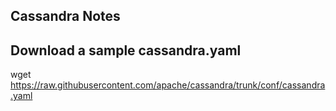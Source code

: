## Cassandra Notes ##

## Download a sample cassandra.yaml ##
wget https://raw.githubusercontent.com/apache/cassandra/trunk/conf/cassandra.yaml